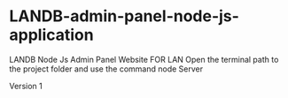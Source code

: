 # LANDB-admin-panel-node-js-application
LANDB Node Js Admin Panel Website FOR LAN
Open the terminal path to the project folder and use the command node Server


Version 1
